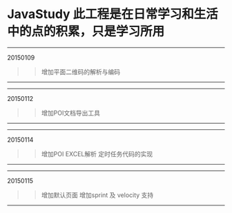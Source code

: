 # JavaStudy  此工程是在日常学习和生活中的点的积累，只是学习所用
---
20150109
>>增加平面二维码的解析与编码
---

---
20150112
>>增加POI文档导出工具
---

---
20150114
>>增加POI EXCEL解析
>>定时任务代码的实现
---

---
20150115
>>增加默认页面
>>增加sprint 及 velocity 支持
---
